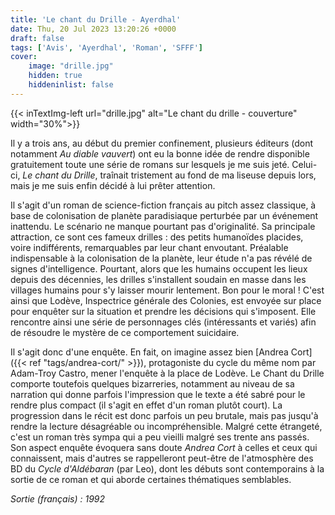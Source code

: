 ```yaml
---
title: 'Le chant du Drille - Ayerdhal'
date: Thu, 20 Jul 2023 13:20:26 +0000
draft: false
tags: ['Avis', 'Ayerdhal', 'Roman', 'SFFF']
cover: 
    image: "drille.jpg"
    hidden: true
    hiddeninlist: false
---
```


{{< inTextImg-left url="drille.jpg" alt="Le chant du drille - couverture" width="30%">}}

Il y a trois ans, au début du premier confinement, plusieurs éditeurs (dont notamment _Au diable vauvert_) ont eu la bonne idée de rendre disponible gratuitement toute une série de romans sur lesquels je me suis jeté. Celui-ci, _Le chant du Drille_, traînait tristement au fond de ma liseuse depuis lors, mais je me suis enfin décidé à lui prêter attention.

Il s'agit d'un roman de science-fiction français au pitch assez classique, à base de colonisation de planète paradisiaque perturbée par un événement inattendu. Le scénario ne manque pourtant pas d'originalité. Sa principale attraction, ce sont ces fameux drilles : des petits humanoïdes placides, voire indifférents, remarquables par leur chant envoutant. Préalable indispensable à la colonisation de la planète, leur étude n'a pas révélé de signes d'intelligence. Pourtant, alors que les humains occupent les lieux depuis des décennies, les drilles s'installent soudain en masse dans les villages humains pour s'y laisser mourir lentement. Bon pour le moral ! C'est ainsi que Lodève, Inspectrice générale des Colonies, est envoyée sur place pour enquêter sur la situation et prendre les décisions qui s'imposent. Elle rencontre ainsi une série de personnages clés (intéressants et variés) afin de résoudre le mystère de ce comportement suicidaire.

Il s'agit donc d'une enquête. En fait, on imagine assez bien [Andrea Cort]({{< ref "tags/andrea-cort/" >}}), protagoniste du cycle du même nom par Adam-Troy Castro, mener l'enquête à la place de Lodève. Le Chant du Drille comporte toutefois quelques bizarreries, notamment au niveau de sa narration qui donne parfois l'impression que le texte a été sabré pour le rendre plus compact (il s'agit en effet d'un roman plutôt court). La progression dans le récit est donc parfois un peu brutale, mais pas jusqu'à rendre la lecture désagréable ou incompréhensible. Malgré cette étrangeté, c'est un roman très sympa qui a peu vieilli malgré ses trente ans passés. Son aspect enquête évoquera sans doute _Andrea Cort_ à celles et ceux qui connaissent, mais d'autres se rappelleront peut-être de l'atmosphère des BD du _Cycle d'Aldébaran_ (par Leo), dont les débuts sont contemporains à la sortie de ce roman et qui aborde certaines thématiques semblables.

_Sortie (français) : 1992_
